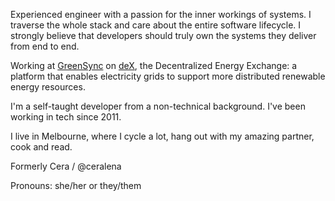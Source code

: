 Experienced engineer with a passion for the inner workings of systems. I traverse the whole stack and care about the entire software lifecycle. I strongly believe that developers should truly own the systems they deliver from end to end.

Working at [GreenSync](https://github.com/greensync) on [deX](https://dex.energy), the Decentralized Energy Exchange: a platform that enables electricity grids to support more distributed renewable energy resources.

I'm a self-taught developer from a non-technical background. I've been working in tech since 2011.

I live in Melbourne, where I cycle a lot, hang out with my amazing partner, cook and read.

Formerly Cera / @ceralena

Pronouns: she/her or they/them
